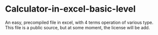 # Calculator-in-excel-basic-level
An easy, precompiled file in excel, with 4 terms operation of various type. 
This file is a public source, but at some moment, the license will be add.
